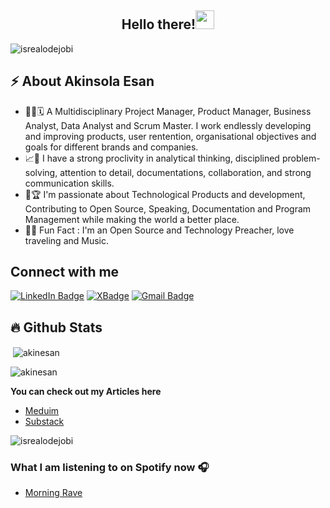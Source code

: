 <h2 align="center">Hello there!<img src = "https://raw.githubusercontent.com/MartinHeinz/MartinHeinz/master/wave.gif" width = 30px></h2>


<!-- Profile Views -->

<p align="left">
  <img src="https://komarev.com/ghpvc/?username=akinesan&label=Profile%20views&color=0e75b6&style=flat" alt="isrealodejobi" />
</p>

<!-- Profile Views: END -->

<!-- About me section -->

<h2>⚡️ About Akinsola Esan</h2>

<ul>
  
  <li>👨‍💻🗓 A Multidisciplinary  Project Manager, Product Manager, Business Analyst, Data Analyst and Scrum Master. I work endlessly developing and improving products, user rentention, organisational objectives and goals for different brands and companies.</li>
  
  <li>📈🚀 I have a strong proclivity in analytical thinking, disciplined problem-solving, attention to detail, documentations, collaboration, and strong communication skills.</a>
  
  <li>🥂🏆 I'm passionate about Technological Products and development, Contributing to Open Source, Speaking, Documentation and Program Management while making the world a better place.</li>
  
  <li>🎉🌱 Fun Fact : I'm an Open Source and Technology Preacher, love traveling and Music.
</ul>

<!-- About me section: END -->

<!-- Conecct section -->

<h2>Connect with me</h3>
    <p>
        <a href="https://www.linkedin.com/in/akinsolaesan/"><img src="https://img.shields.io/badge/-Akinsola%20Esan%20-blue?style=plastic&amp;labelColor=blue&amp;logo=LinkedIn&amp;link=www.linkedin.com/in/akinsolaesan" alt="LinkedIn Badge"></a> 
       <a href="https://twitter.com/akin__e"><img src="https://img.shields.io/badge/-Akinsola Esan-informational?style=plastic&amp;labelColor=informational&amp;logo=X&amp;link=https://twitter.com/Dev_180Memes" alt="XBadge"></a>
        <a href="mailto:akinsola.esan@gmail.com"><img src="https://img.shields.io/badge/-Akinsola%20Esan-fff?style=plastic&amp;labelColor=fff&amp;logo=Gmail&amp;link=mailto:akinsola.esan@gmail.com" alt="Gmail Badge"></a>
   </p>
   
 <!-- Conecct section: END -->

## :fire: Github Stats

<p>&nbsp;<img align="center" src="https://github-readme-stats.vercel.app/api?username=akinesan&show_icons=true&locale=en&theme=tokyonight" alt="akinesan" /></p>

<p><img align="center" src="https://github-readme-streak-stats.herokuapp.com/?user=akinesan&&theme=tokyonight" alt="akinesan" /></p>

**You can check out my Articles here**
- [Meduim](https://akinsola.esan.medium.com/)
- [Substack](https://substack.com/@akinsola.esan)

<p align="left">
  <img src="https://komarev.com/ghpvc/?username=akinesan&label=Profile%20views&color=0e75b6&style=flat" alt="isrealodejobi" />
</p>

### What I am listening to on Spotify now 🎧

- [Morning Rave](https://open.spotify.com/playlist/5sMyzZSVJat6bZDd2HSlBa?si=Asab4MXNQ1qoJVNMYXMqUQ)


